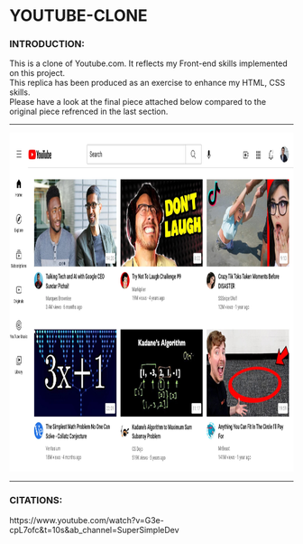 # YOUTUBE-CLONE
### INTRODUCTION:
<p>
This is a clone of Youtube.com.
It reflects my Front-end skills implemented on this project. <br>
This replica has been produced as an exercise to enhance my HTML, CSS skills.<br>
Please have a look at the final piece attached below compared to the original piece refrenced in the last section. 
</p>
<hr>
<p align="left">
  <img src="YouTube.com_CLONE.jpg" height="600">
</p>
<hr>

### CITATIONS:
<p>https://www.youtube.com/watch?v=G3e-cpL7ofc&t=10s&ab_channel=SuperSimpleDev</p>

